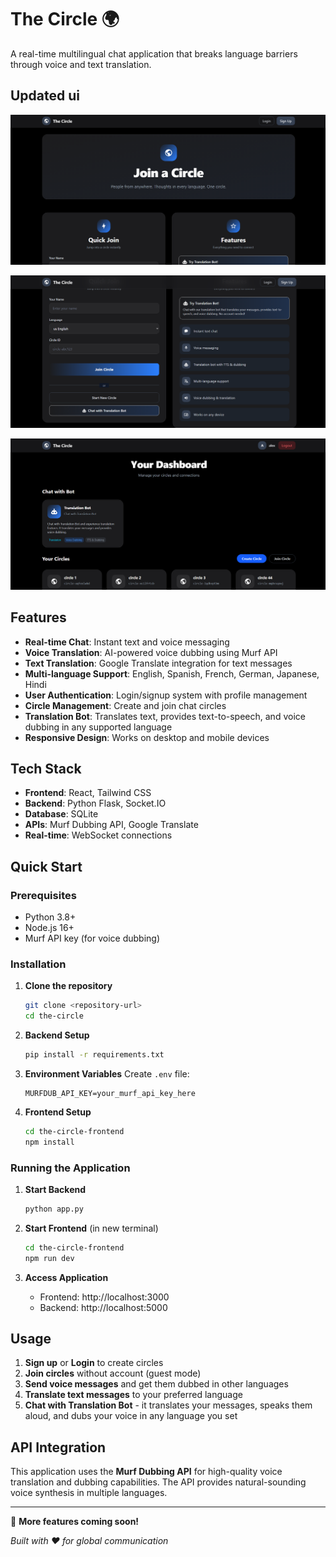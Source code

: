 # The Circle 🌍

A real-time multilingual chat application that breaks language barriers through voice and text translation.

## Updated ui

![](screenshots/Screenshot%20(366).png)

![](screenshots/Screenshot%20(367).png)

![](screenshots/Screenshot%20(364).png)

## Features

- **Real-time Chat**: Instant text and voice messaging
- **Voice Translation**: AI-powered voice dubbing using Murf API
- **Text Translation**: Google Translate integration for text messages
- **Multi-language Support**: English, Spanish, French, German, Japanese, Hindi
- **User Authentication**: Login/signup system with profile management
- **Circle Management**: Create and join chat circles
- **Translation Bot**: Translates text, provides text-to-speech, and voice dubbing in any supported language
- **Responsive Design**: Works on desktop and mobile devices

## Tech Stack

- **Frontend**: React, Tailwind CSS
- **Backend**: Python Flask, Socket.IO
- **Database**: SQLite
- **APIs**: Murf Dubbing API, Google Translate
- **Real-time**: WebSocket connections

## Quick Start

### Prerequisites
- Python 3.8+
- Node.js 16+
- Murf API key (for voice dubbing)

### Installation

1. **Clone the repository**
   ```bash
   git clone <repository-url>
   cd the-circle
   ```

2. **Backend Setup**
   ```bash
   pip install -r requirements.txt
   ```

3. **Environment Variables**
   Create `.env` file:
   ```
   MURFDUB_API_KEY=your_murf_api_key_here
   ```

4. **Frontend Setup**
   ```bash
   cd the-circle-frontend
   npm install
   ```

### Running the Application

1. **Start Backend**
   ```bash
   python app.py
   ```

2. **Start Frontend** (in new terminal)
   ```bash
   cd the-circle-frontend
   npm run dev
   ```

3. **Access Application**
   - Frontend: http://localhost:3000
   - Backend: http://localhost:5000

## Usage

1. **Sign up** or **Login** to create circles
2. **Join circles** without account (guest mode)
3. **Send voice messages** and get them dubbed in other languages
4. **Translate text messages** to your preferred language
5. **Chat with Translation Bot** - it translates your messages, speaks them aloud, and dubs your voice in any language you set

## API Integration

This application uses the **Murf Dubbing API** for high-quality voice translation and dubbing capabilities. The API provides natural-sounding voice synthesis in multiple languages.

---

🚀 **More features coming soon!**

*Built with ❤️ for global communication*